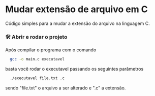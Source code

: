 # Mudar extensão de arquivo em C

Código simples para a mudar a extensão do arquivo na linguagem C.

### 🛠️ Abrir e rodar o projeto

Após compilar o programa com o comando

 ```sh
   gcc -o main.c executavel
   ```

basta você rodar o executavel passando os seguintes parâmetros

 ```sh
   ./executavel file.txt .c
   ```
sendo "file.txt" o arquivo a ser alterado e ".c" a extensão.